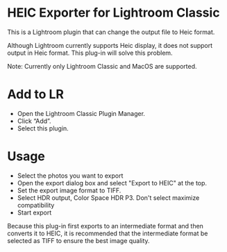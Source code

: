 # HEIC Exporter for Lightroom Classic
This is a Lightroom plugin that can change the output file to Heic format.

Although Lightroom currently supports Heic display, it does not support output in Heic format. This plug-in will solve this problem.

Note: Currently only Lightroom Classic and MacOS are supported.

# Add to LR
* Open the Lightroom Classic Plugin Manager.
* Click “Add”.
* Select this plugin.

# Usage
* Select the photos you want to export
* Open the export dialog box and select "Export to HEIC" at the top.
* Set the export image format to TIFF.
* Select HDR output, Color Space HDR P3. Don't select maximize compatibility
* Start export

Because this plug-in first exports to an intermediate format and then converts it to HEIC, it is recommended that the intermediate format be selected as TIFF to ensure the best image quality.


